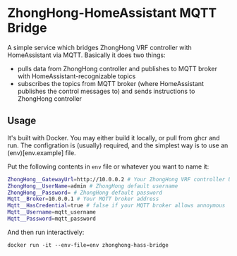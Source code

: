 # ZhongHong-HomeAssistant MQTT Bridge

A simple service which bridges ZhongHong VRF controller with HomeAssistant via MQTT. Basically it does two things:
  - pulls data from ZhongHong controller and publishes to MQTT broker with HomeAssistant-recognizable topics
  - subscribes the topics from MQTT broker (where HomeAssistant publishes the control messages to) and sends instructions to ZhongHong controller

## Usage

It's built with Docker. You may either build it locally, or pull from ghcr and run. The configration is (usually) required, and the simplest way is to use an (env)[env.example] file.

Put the following contents in `env` file or whatever you want to name it:
```bash
ZhongHong__GatewayUrl=http://10.0.0.2 # Your ZhongHong VRF controller URL
ZhongHong__UserName=admin # ZhongHong default username
ZhongHong__Password= # ZhongHong default password
Mqtt__Broker=10.0.0.1 # Your MQTT broker address
Mqtt__HasCredential=true # false if your MQTT broker allows annoymous
Mqtt__Username=mqtt_username
Mqtt__Password=mqtt_password
```

And then run interactively:
```
docker run -it --env-file=env zhonghong-hass-bridge
```

